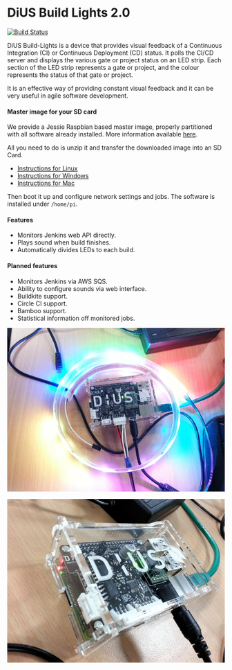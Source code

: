 DiUS Build Lights 2.0
=====================

[![Build Status](https://travis-ci.org/DiUS/build-lights.svg?branch=master)](https://travis-ci.org/DiUS/build-lights)

DiUS Build-Lights is a device that provides visual feedback of a Continuous Integration (CI) or Continuous Deployment (CD) status. It polls the CI/CD server and displays the various gate or project status on an LED strip. Each section of the LED strip represents a gate or project, and the colour represents the status of that gate or project.

It is an effective way of providing constant visual feedback and it can be very useful in agile software development.

#### Master image for your SD card
We provide a Jessie Raspbian based master image, properly partitioned with all software already installed. More information available [here](https://github.com/DiUS/build-lights/blob/master/README_master_image.md).

All you need to do is unzip it and transfer the downloaded image into an SD Card.

* [Instructions for Linux](https://www.raspberrypi.org/documentation/installation/installing-images/linux.md)
* [Instructions for Windows](https://www.raspberrypi.org/documentation/installation/installing-images/windows.md)
* [Instructions for Mac](https://www.raspberrypi.org/documentation/installation/installing-images/mac.md)

Then boot it up and configure network settings and jobs. The software is installed under `/home/pi`.

#### Features
* Monitors Jenkins web API directly.
* Plays sound when build finishes.
* Automatically divides LEDs to each build.

#### Planned features
* Monitors Jenkins via AWS SQS.
* Ability to configure sounds via web interface.
* Buildkite support.
* Circle CI support.
* Bamboo support.
* Statistical information off monitored jobs.

![build-lights-top](https://github.com/DiUS/build-lights/blob/master/docs/device_top.jpg)

![build-lights-side](https://github.com/DiUS/build-lights/blob/master/docs/device_side.jpg)

